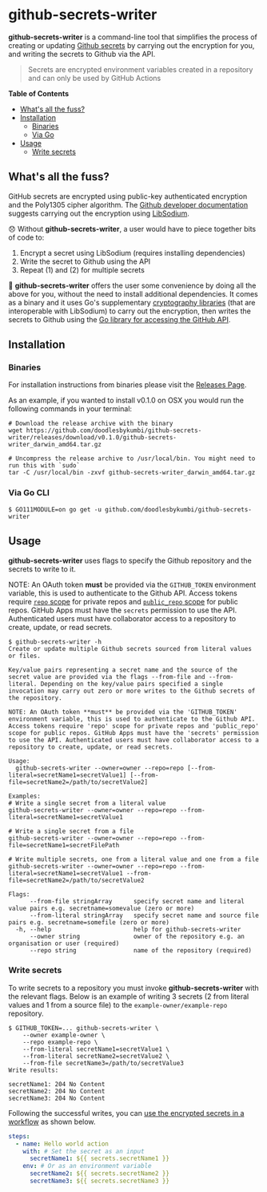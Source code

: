 # github-secrets-writer

**github-secrets-writer** is a command-line tool that simplifies the process of creating or updating [Github secrets](https://help.github.com/en/actions/configuring-and-managing-workflows/creating-and-storing-encrypted-secrets) by carrying out the encryption for you, and writing the secrets to Github via the API.
> Secrets  are encrypted environment variables created in a repository and can only be used by GitHub Actions

**Table of Contents**
* [What's all the fuss?](#whats-all-the-fuss)
* [Installation](#installation)
  + [Binaries](#binaries)
  + [Via Go](#via-go)
* [Usage](#usage)
  + [Write secrets](#write-secrets)

## What's all the fuss?

GitHub secrets are encrypted using public-key authenticated encryption and the Poly1305 cipher algorithm. The [Github developer documentation](https://developer.github.com/v3/actions/secrets/#create-or-update-a-secret-for-a-repository) suggests carrying out the encryption using [LibSodium](https://libsodium.gitbook.io/doc/bindings_for_other_languages). 

😞 Without **github-secrets-writer**,  a user would have to piece together bits of code to:

1. Encrypt a secret using LibSodium (requires installing dependencies)
2. Write the secret to Github using the API
3. Repeat (1) and (2) for multiple secrets

🚀 **github-secrets-writer** offers the user some convenience by doing all the above for you, without the need to install additional dependencies. It comes as a binary and it uses Go's supplementary [cryptography libraries](https://go.googlesource.com/crypto) (that are interoperable with LibSodium) to carry out the encryption, then writes the secrets to Github using the [Go library for accessing the GitHub API](https://github.com/google/go-github).

## Installation
### Binaries
For installation instructions from binaries please visit the [Releases Page](https://github.com/doodlesbykumbi/github-secrets-writer/releases).

As an example, if you wanted to install v0.1.0 on OSX you would run the following commands in your terminal:
```
# Download the release archive with the binary
wget https://github.com/doodlesbykumbi/github-secrets-writer/releases/download/v0.1.0/github-secrets-writer_darwin_amd64.tar.gz

# Uncompress the release archive to /usr/local/bin. You might need to run this with `sudo`
tar -C /usr/local/bin -zxvf github-secrets-writer_darwin_amd64.tar.gz
```

### Via Go CLI
```console
$ GO111MODULE=on go get -u github.com/doodlesbykumbi/github-secrets-writer
```

## Usage

**github-secrets-writer** uses flags to specify the Github repository and the secrets to write to it. 

NOTE: An OAuth token **must** be provided via the `GITHUB_TOKEN` environment variable, this is used to authenticate to the Github API.  Access tokens require [`repo` scope](https://developer.github.com/apps/building-oauth-apps/understanding-scopes-for-oauth-apps/#available-scopes) for private repos and [`public_repo` scope](https://developer.github.com/apps/building-oauth-apps/understanding-scopes-for-oauth-apps/#available-scopes) for public repos. GitHub Apps must have the `secrets` permission to use the API. Authenticated users must have collaborator access to a repository to create, update, or read secrets.

```console
$ github-secrets-writer -h
Create or update multiple Github secrets sourced from literal values or files.

Key/value pairs representing a secret name and the source of the secret value are provided via the flags --from-file and --from-literal. Depending on the key/value pairs specified a single invocation may carry out zero or more writes to the Github secrets of the repository.

NOTE: An OAuth token **must** be provided via the 'GITHUB_TOKEN' environment variable, this is used to authenticate to the Github API. Access tokens require 'repo' scope for private repos and 'public_repo' scope for public repos. GitHub Apps must have the 'secrets' permission to use the API. Authenticated users must have collaborator access to a repository to create, update, or read secrets.

Usage:
  github-secrets-writer --owner=owner --repo=repo [--from-literal=secretName1=secretValue1] [--from-file=secretName2=/path/to/secretValue2]

Examples:
# Write a single secret from a literal value
github-secrets-writer --owner=owner --repo=repo --from-literal=secretName1=secretValue1

# Write a single secret from a file
github-secrets-writer --owner=owner --repo=repo --from-file=secretName1=secretFilePath

# Write multiple secrets, one from a literal value and one from a file
github-secrets-writer --owner=owner --repo=repo --from-literal=secretName1=secretValue1 --from-file=secretName2=/path/to/secretValue2

Flags:
      --from-file stringArray      specify secret name and literal value pairs e.g. secretname=somevalue (zero or more)
      --from-literal stringArray   specify secret name and source file pairs e.g. secretname=somefile (zero or more)
  -h, --help                       help for github-secrets-writer
      --owner string               owner of the repository e.g. an organisation or user (required)
      --repo string                name of the repository (required)
```

### Write secrets

To write secrets to a repository you must invoke **github-secrets-writer**  with the relevant flags. Below is an example of writing 3 secrets (2 from literal values and 1 from a source file) to the `example-owner/example-repo` repository.

```console
$ GITHUB_TOKEN=... github-secrets-writer \
    --owner example-owner \
    --repo example-repo \
    --from-literal secretName1=secretValue1 \
    --from-literal secretName2=secretValue2 \
    --from-file secretName3=/path/to/secretValue3
Write results:

secretName1: 204 No Content
secretName2: 204 No Content
secretName3: 204 No Content
```

Following the successful writes, you can [use the encrypted secrets in a workflow](https://help.github.com/en/actions/configuring-and-managing-workflows/creating-and-storing-encrypted-secrets#using-encrypted-secrets-in-a-workflow) as shown below.

```yaml
steps:
  - name: Hello world action
    with: # Set the secret as an input
      secretName1: ${{ secrets.secretName1 }}
    env: # Or as an environment variable
      secretName2: ${{ secrets.secretName2 }}
      secretName3: ${{ secrets.secretName3 }}
```

